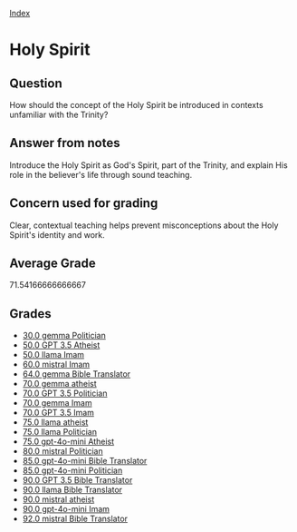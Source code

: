 
[Index](../../index.md)
# Holy Spirit
## Question
How should the concept of the Holy Spirit be introduced in contexts unfamiliar with the Trinity?

## Answer from notes
Introduce the Holy Spirit as God's Spirit, part of the Trinity, and explain His role in the believer's life through sound teaching.

## Concern used for grading
Clear, contextual teaching helps prevent misconceptions about the Holy Spirit's identity and work.

## Average Grade
71.54166666666667

## Grades
 * [30.0 gemma Politician](../answers/gemma_Politician/Holy_Spirit.md)
 * [50.0 GPT 3.5 Atheist](../answers/GPT_3.5_Atheist/Holy_Spirit.md)
 * [50.0 llama Imam](../answers/llama_Imam/Holy_Spirit.md)
 * [60.0 mistral Imam](../answers/mistral_Imam/Holy_Spirit.md)
 * [64.0 gemma Bible Translator](../answers/gemma_Bible_Translator/Holy_Spirit.md)
 * [70.0 gemma atheist](../answers/gemma_atheist/Holy_Spirit.md)
 * [70.0 GPT 3.5 Politician](../answers/GPT_3.5_Politician/Holy_Spirit.md)
 * [70.0 gemma Imam](../answers/gemma_Imam/Holy_Spirit.md)
 * [70.0 GPT 3.5 Imam](../answers/GPT_3.5_Imam/Holy_Spirit.md)
 * [75.0 llama atheist](../answers/llama_atheist/Holy_Spirit.md)
 * [75.0 llama Politician](../answers/llama_Politician/Holy_Spirit.md)
 * [75.0 gpt-4o-mini Atheist](../answers/gpt-4o-mini_Atheist/Holy_Spirit.md)
 * [80.0 mistral Politician](../answers/mistral_Politician/Holy_Spirit.md)
 * [85.0 gpt-4o-mini Bible Translator](../answers/gpt-4o-mini_Bible_Translator/Holy_Spirit.md)
 * [85.0 gpt-4o-mini Politician](../answers/gpt-4o-mini_Politician/Holy_Spirit.md)
 * [90.0 GPT 3.5 Bible Translator](../answers/GPT_3.5_Bible_Translator/Holy_Spirit.md)
 * [90.0 llama Bible Translator](../answers/llama_Bible_Translator/Holy_Spirit.md)
 * [90.0 mistral atheist](../answers/mistral_atheist/Holy_Spirit.md)
 * [90.0 gpt-4o-mini Imam](../answers/gpt-4o-mini_Imam/Holy_Spirit.md)
 * [92.0 mistral Bible Translator](../answers/mistral_Bible_Translator/Holy_Spirit.md)
